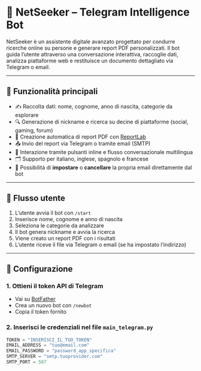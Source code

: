 # 🤖 NetSeeker – Telegram Intelligence Bot

NetSeeker è un assistente digitale avanzato progettato per condurre ricerche online su persone e generare report PDF personalizzati. Il bot guida l’utente attraverso una conversazione interattiva, raccoglie dati, analizza piattaforme web e restituisce un documento dettagliato via Telegram o email.

---

## 🧠 Funzionalità principali

- ✍️ Raccolta dati: nome, cognome, anno di nascita, categorie da esplorare
- 🔍 Generazione di nickname e ricerca su decine di piattaforme (social, gaming, forum)
- 📄 Creazione automatica di report PDF con [ReportLab](https://www.reportlab.com/)
- 📤 Invio del report via Telegram o tramite email (SMTP)
- 📲 Interazione tramite pulsanti inline e flusso conversazionale multilingua
- 🗂️ Supporto per italiano, inglese, spagnolo e francese
- 📧 Possibilità di **impostare** o **cancellare** la propria email direttamente dal bot

---

## 🚀 Flusso utente

1. L’utente avvia il bot con `/start`
2. Inserisce nome, cognome e anno di nascita
3. Seleziona le categorie da analizzare
4. Il bot genera nickname e avvia la ricerca
5. Viene creato un report PDF con i risultati
6. L’utente riceve il file via Telegram o email (se ha impostato l’indirizzo)

---

## 🔧 Configurazione

### 1. Ottieni il token API di Telegram
- Vai su [BotFather](https://t.me/BotFather)
- Crea un nuovo bot con `/newbot`
- Copia il token fornito

### 2. Inserisci le credenziali nel file `main_telegram.py`

```python
TOKEN = "INSERISCI_IL_TUO_TOKEN"
EMAIL_ADDRESS = "tuo@email.com"
EMAIL_PASSWORD = "password_app_specifica"
SMTP_SERVER = "smtp.tuoprovider.com"
SMTP_PORT = 587
